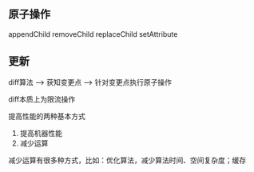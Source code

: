 ## 原子操作

appendChild
removeChild
replaceChild
setAttribute

## 更新

diff算法 --> 获知变更点 --> 针对变更点执行原子操作

diff本质上为限流操作

提高性能的两种基本方式

1. 提高机器性能
2. 减少运算

减少运算有很多种方式，比如：优化算法，减少算法时间、空间复杂度；缓存
